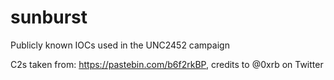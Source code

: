 # sunburst
Publicly known IOCs used in the UNC2452 campaign

C2s taken from: https://pastebin.com/b6f2rkBP, credits to @0xrb on Twitter
